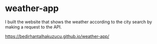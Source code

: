 # weather-app
I built the website that shows the weather according to the city search by making a request to the API.


https://bedirhantalhakuzucu.github.io/weather-app/
